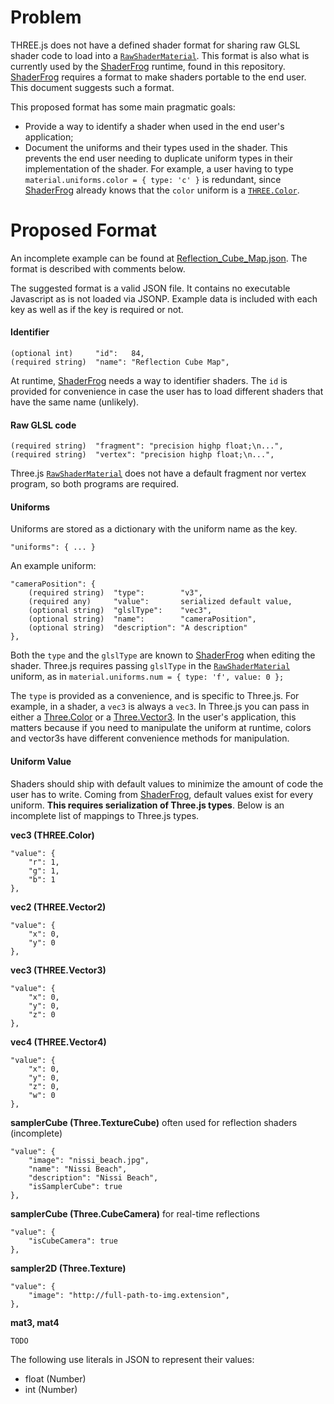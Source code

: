 # Problem

THREE.js does not have a defined shader format for sharing raw GLSL shader code to load into a [`RawShaderMaterial`](http://threejs.org/docs/#Reference/Materials/RawShaderMaterial). This format is also what is currently used by the [ShaderFrog](http://shaderfrog.com) runtime, found in this repository. [ShaderFrog](http://shaderfrog.com) requires a format to make shaders portable to the end user. This document suggests such a format.

This proposed format has some main pragmatic goals:
 - Provide a way to identify a shader when used in the end user's application;
 - Document the uniforms and their types used in the shader. This prevents the end user needing to duplicate uniform types in their implementation of the shader. For example, a user having to type `material.uniforms.color = { type: 'c' }` is redundant, since [ShaderFrog](http://shaderfrog.com) already knows that the `color` uniform is a [`THREE.Color`](http://threejs.org/docs/#Reference/Math/Color).

# Proposed Format

An incomplete example can be found at [Reflection_Cube_Map.json](https://github.com/AndrewRayCode/ShaderFrog-Runtime/blob/master/example/Reflection_Cube_Map.json). The format is described with comments below.

The suggested format is a valid JSON file. It contains no executable Javascript as is not loaded via JSONP. Example data is included with each key as well as if the key is required or not.

#### Identifier

    (optional int)     "id":   84,
    (required string)  "name": "Reflection Cube Map",

At runtime, [ShaderFrog](http://shaderfrog.com) needs a way to identifier shaders. The `id` is provided for convenience in case the user has to load different shaders that have the same name (unlikely).

#### Raw GLSL code

    (required string)  "fragment": "precision highp float;\n...",
    (required string)  "vertex": "precision highp float;\n...",

Three.js [`RawShaderMaterial`](http://threejs.org/docs/#Reference/Materials/RawShaderMaterial) does not have a default fragment nor vertex program, so both programs are required.

#### Uniforms

Uniforms are stored as a dictionary with the uniform name as the key.

    "uniforms": { ... }

An example uniform:

    "cameraPosition": {
        (required string)  "type":        "v3",
        (required any)     "value":       serialized default value,
        (optional string)  "glslType":    "vec3",
        (optional string)  "name":        "cameraPosition",
        (optional string)  "description": "A description"
    },

Both the `type` and the `glslType` are known to [ShaderFrog](http://shaderfrog.com) when editing the shader. Three.js requires passing `glslType` in the [`RawShaderMaterial`](http://threejs.org/docs/#Reference/Materials/RawShaderMaterial) uniform, as in `material.uniforms.num = { type: 'f', value: 0 };`

The `type` is provided as a convenience, and is specific to Three.js. For example, in a shader, a `vec3` is always a `vec3`. In Three.js you can pass in either a [Three.Color](http://threejs.org/docs/#Reference/Math/Color) or a [Three.Vector3](http://threejs.org/docs/#Reference/Math/Vector3). In the user's application, this matters because if you need to manipulate the uniform at runtime, colors and vector3s have different convenience methods for manipulation.

#### Uniform Value

Shaders should ship with default values to minimize the amount of code the user has to write. Coming from [ShaderFrog](http://shaderfrog.com), default values exist for every uniform. **This requires serialization of Three.js types**. Below is an incomplete list of mappings to Three.js types.

**vec3 (THREE.Color)**

    "value": {
        "r": 1,
        "g": 1,
        "b": 1
    },

**vec2 (THREE.Vector2)**

    "value": {
        "x": 0,
        "y": 0
    },

**vec3 (THREE.Vector3)**

    "value": {
        "x": 0,
        "y": 0,
        "z": 0
    },

**vec4 (THREE.Vector4)**

    "value": {
        "x": 0,
        "y": 0,
        "z": 0,
        "w": 0
    },

**samplerCube (Three.TextureCube)** often used for reflection shaders (incomplete)

    "value": {
        "image": "nissi_beach.jpg",
        "name": "Nissi Beach",
        "description": "Nissi Beach",
        "isSamplerCube": true
    },

**samplerCube (Three.CubeCamera)** for real-time reflections

    "value": {
        "isCubeCamera": true
    },

**sampler2D (Three.Texture)**

    "value": {
        "image": "http://full-path-to-img.extension",
    },

**mat3, mat4**

    TODO

The following use literals in JSON to represent their values:

 - float (Number)
 - int (Number)
